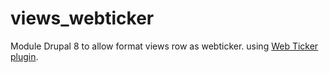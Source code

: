 # views_webticker 
Module Drupal 8 to allow format views row as webticker. using <a href="https://maze.digital/webticker/" target="_blank">Web Ticker plugin</a>.

